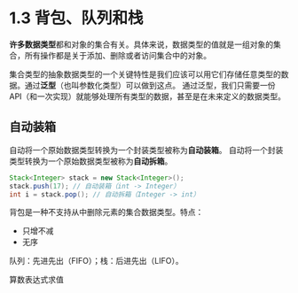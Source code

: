 # 1.3 背包、队列和栈

**许多数据类型**都和对象的集合有关。具体来说，数据类型的值就是一组对象的集合，所有操作都是关于添加、删除或者访问集合中的对象。

集合类型的抽象数据类型的一个关键特性是我们应该可以用它们存储任意类型的数据。通过**泛型**（也叫参数化类型）可以做到这点。
通过泛型，我们只需要一份 API（和一次实现）就能够处理所有类型的数据，甚至是在未来定义的数据类型。

## 自动装箱

自动将一个原始数据类型转换为一个封装类型被称为**自动装箱**。
自动将一个封装类型转换为一个原始数据类型被称为**自动拆箱**。

```java
Stack<Integer> stack = new Stack<Integer>();
stack.push(17); // 自动装箱（int -> Integer）
int i = stack.pop(); // 自动拆箱（Integer -> int）
```

背包是一种不支持从中删除元素的集合数据类型。特点：
- 只增不减
- 无序

队列：先进先出（FIFO）；栈：后进先出（LIFO）。

算数表达式求值